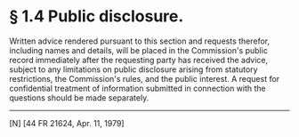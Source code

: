 # § 1.4   Public disclosure.

Written advice rendered pursuant to this section and requests therefor, including names and details, will be placed in the Commission's public record immediately after the requesting party has received the advice, subject to any limitations on public disclosure arising from statutory restrictions, the Commission's rules, and the public interest. A request for confidential treatment of information submitted in connection with the questions should be made separately.



---

[N] [44 FR 21624, Apr. 11, 1979]




